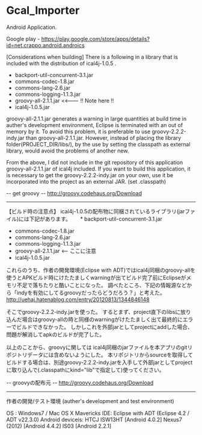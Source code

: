 Gcal_Importer
=============

Android Application.

Google play - https://play.google.com/store/apps/details?id=net.crappo.android.androics


[Considerations when building]
There is a following in a library that is included with the distribution of ical4j-1.0.5 .
 * backport-util-concurrent-3.1.jar
 * commons-codec-1.8.jar
 * commons-lang-2.6.jar
 * commons-logging-1.1.3.jar
 * groovy-all-2.1.1.jar   <<--- !! Note here !!
 * ical4j-1.0.5.jar

groovy-all-2.1.1.jar generates a warning in large quantities at build time in auther's development environment,  Eclipse is terminated with an out of memory by it.
To avoid this problem, it is preferable to use groovy-2.2.2-indy.jar than groovy-all-2.1.1.jar.
However, instead of placing the library folder(PROJECT_DIR/libs/), by the use by setting the classpath as external library, would avoid the problems of another new.

From the above, I did not include in the git repository of this application groovy-all-2.1.1.jar of ical4j included.
If you want to build this application, it is necessary to get the groovy-2.2.2-indy.jar on your own, use it be incorporated into the project as an external JAR. (set .classpath)

 -- get groovy --
  http://groovy.codehaus.org/Download


----------------------------------------------------------------------

【ビルド時の注意点】
ical4j-1.0.5の配布物に同梱されているライブラリ(jarファイル)には下記があります。　
　* backport-util-concurrent-3.1.jar 
 * commons-codec-1.8.jar 
 * commons-lang-2.6.jar 
 * commons-logging-1.1.3.jar 
 * groovy-all-2.1.1.jar   <-- ここに注意 
 * ical4j-1.0.5.jar 

これらのうち、作者の開発環境(Eclipse with ADT)ではical4j同梱のgroovy-allを使うとAPKビルド時にけたたましくwarningが出てビルド完了前にEclipseがメモリ不足で落ちたりと酷いことになった。
調べたところ、下記の情報源などから「indyを有効にしてるgroovyだったらどうだろう？」と考えた。
http://uehaj.hatenablog.com/entry/20120813/1344846148

そこでgroovy-2.2.2-indy.jarを使った。
するとまず、project直下のlibsに放り込んだ場合はgroovy-allの時と同様のwarningがけたたましく出て最終的にエラーでビルドできなかった。
しかしこれを外部jarとしてprojectにaddした場合、問題が解消してapkのビルドが完了した。

以上のことから、groovyに関しては ical4j同梱のjarファイルを本アプリのgitリポジトリデータには含めないようにした。
本リポジトリからsourceを取得してビルドする場合は、別途groovy-2.2.2-indy.jarを入手して外部jarとしてprojectに取り込んで(.classpathにkind="lib"で指定して)使ってください。

 -- groovyの配布元 --
  http://groovy.codehaus.org/Download



----------------------------------------------------------------------

作者の開発/テスト環境  (auther's development and test environment)

OS : Windows7 / Mac OS X Mavericks
IDE: Eclipse with ADT (Eclipse 4.2 / ADT v22.3.0)
Android deviceis: 
    HTCJ ISW13HT    [Android 4.0.2]
    Nexus7 (2012)   [Android 4.4.2]
    IS03            [Android 2.2.1]

